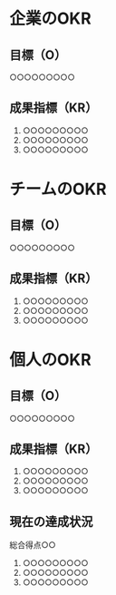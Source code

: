 # 企業のOKR

## 目標（O）
○○○○○○○○○

## 成果指標（KR）
1. ○○○○○○○○○
2. ○○○○○○○○○
3. ○○○○○○○○○


# チームのOKR

## 目標（O）
○○○○○○○○○

## 成果指標（KR）
1. ○○○○○○○○○
2. ○○○○○○○○○
3. ○○○○○○○○○


# 個人のOKR

## 目標（O）
○○○○○○○○○

## 成果指標（KR）
1. ○○○○○○○○○
2. ○○○○○○○○○
3. ○○○○○○○○○

## 現在の達成状況
総合得点○○
1. ○○○○○○○○○
2. ○○○○○○○○○
3. ○○○○○○○○○